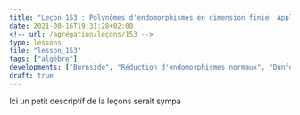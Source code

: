```yaml
---
title: "Leçon 153 : Polynômes d'endomorphismes en dimension finie. Application à la réduction en dimension finie."
date: 2021-08-16T19:31:28+02:00
<!-- url: /agrégation/leçons/153 -->
type: lessons
file: "lesson_153"
tags: ["algèbre"]
developments: ["Burnside", "Réduction d'endomorphismes normaux", "Dunford"]
draft: true
---
```

Ici un petit descriptif de la leçons serait sympa
